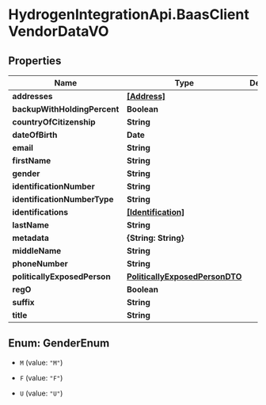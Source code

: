 # HydrogenIntegrationApi.BaasClientVendorDataVO

## Properties
Name | Type | Description | Notes
------------ | ------------- | ------------- | -------------
**addresses** | [**[Address]**](Address.md) |  | [optional] 
**backupWithHoldingPercent** | **Boolean** |  | [optional] 
**countryOfCitizenship** | **String** |  | [optional] 
**dateOfBirth** | **Date** |  | [optional] 
**email** | **String** |  | [optional] 
**firstName** | **String** |  | [optional] 
**gender** | **String** |  | [optional] 
**identificationNumber** | **String** |  | [optional] 
**identificationNumberType** | **String** |  | [optional] 
**identifications** | [**[Identification]**](Identification.md) |  | [optional] 
**lastName** | **String** |  | [optional] 
**metadata** | **{String: String}** |  | [optional] 
**middleName** | **String** |  | [optional] 
**phoneNumber** | **String** |  | [optional] 
**politicallyExposedPerson** | [**PoliticallyExposedPersonDTO**](PoliticallyExposedPersonDTO.md) |  | [optional] 
**regO** | **Boolean** |  | [optional] 
**suffix** | **String** |  | [optional] 
**title** | **String** |  | [optional] 


<a name="GenderEnum"></a>
## Enum: GenderEnum


* `M` (value: `"M"`)

* `F` (value: `"F"`)

* `U` (value: `"U"`)




